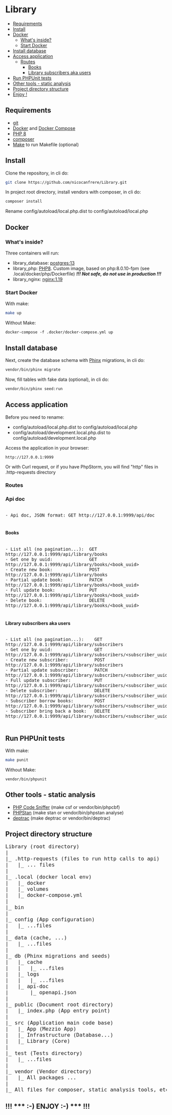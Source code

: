 # Library

- [Requirements](#requirements)
- [Install](#install)
- [Docker](#docker)
  - [What's inside?](#whats-inside)
  - [Start Docker](#start-docker)
- [Install database](#install-database)
- [Access application](#access-application)
  - [Routes](#routes)
    - [Books](#books)
    - [Library subscribers aka users](#library-subscribers-aka-users)
- [Run PHPUnit tests](#run-phpunit-tests)
- [Other tools - static analysis](#other-tools---static-analysis)
- [Project directory structure](#project-directory-structure)
- [Enjoy !](#----enjoy----)

## Requirements

- [git](https://git-scm.com/doc)
- [Docker](https://docs.docker.com/) and [Docker Compose](https://docs.docker.com/compose/)
- [PHP 8](https://www.php.net/docs.php)
- [composer](https://getcomposer.org/)
- [Make](https://www.gnu.org/software/make/manual/make.html) to run Makefile (optional)

## Install

Clone the repository, in cli do:
```bash
git clone https://github.com/nicocanfrere/Library.git
```
In project root directory, install vendors with composer, in cli do:
```bash
composer install
```
Rename config/autoload/local.php.dist to config/autoload/local.php

## Docker

### What's inside?

Three containers will run:
- library_database: [postgres:13](https://hub.docker.com/_/postgres)
- library_php: [PHP8](https://hub.docker.com/_/php). Custom image, based on php:8.0.10-fpm (see .local/docker/php/Dockerfile) ***!!! Not safe, do not use in production !!!***
- library_nginx: [nginx:1.19](https://hub.docker.com/_/nginx)

### Start Docker

With make:

```bash
make up
```

Without Make:

```shell
docker-compose -f .docker/docker-compose.yml up
```

## Install database

Next, create the database schema with [Phinx](https://phinx.org/) migrations, in cli do:
```bash
vendor/bin/phinx migrate
```
Now, fill tables with fake data (optional), in cli do:
```bash
vendor/bin/phinx seed:run
```

## Access application

Before you need to rename:
- config/autoload/local.php.dist to config/autoload/local.php
- config/autoload/development.local.php.dist to config/autoload/development.local.php

Access the application in your browser:
```text
http://127.0.0.1:9999
```
Or with Curl request, or if you have PhpStorm, you will find "http" files in .http-requests directory 

### Routes

### Api doc

<pre style="font-size: 16px;">
<code>
- Api doc, JSON format: GET http://127.0.0.1:9999/api/doc
</code>
</pre>

#### Books
<pre style="font-size: 16px;">
<code>
- List all (no pagination...):  GET     http://127.0.0.1:9999/api/library/books
- Get one by uuid:              GET     http://127.0.0.1:9999/api/library/books/&lt;book_uuid&gt;
- Create new book:              POST    http://127.0.0.1:9999/api/library/books
- Partial update book:          PATCH   http://127.0.0.1:9999/api/library/books/&lt;book_uuid&gt;
- Full update book:             PUT     http://127.0.0.1:9999/api/library/books/&lt;book_uuid&gt;
- Delete book:                  DELETE  http://127.0.0.1:9999/api/library/books/&lt;book_uuid&gt;
</code>
</pre>
#### Library subscribers aka users
<pre style="font-size: 16px;">
<code>
- List all (no pagination...):    GET     http://127.0.0.1:9999/api/library/subscribers
- Get one by uuid:                GET     http://127.0.0.1:9999/api/library/subscribers/&lt;subscriber_uuid&gt;
- Create new subscriber:          POST    http://127.0.0.1:9999/api/library/subscribers
- Partial update subscriber:      PATCH   http://127.0.0.1:9999/api/library/subscribers/&lt;subscriber_uuid&gt;
- Full update subscriber:         PUT     http://127.0.0.1:9999/api/library/subscribers/&lt;subscriber_uuid&gt;
- Delete subscriber:              DELETE  http://127.0.0.1:9999/api/library/subscribers/&lt;subscriber_uuid&gt;
- Subscriber borrow books:        POST    http://127.0.0.1:9999/api/library/subscribers/&lt;subscriber_uuid&gt;/books
- Subscriber bring back a book:   DELETE  http://127.0.0.1:9999/api/library/subscribers/&lt;subscriber_uuid&gt;/books/&lt;book_uuid&gt;
</code>
</pre>
## Run PHPUnit tests

With make:

```bash
make punit
```

Without Make:

```shell
vendor/bin/phpunit
```

## Other tools - static analysis

- [PHP Code Sniffer](https://github.com/squizlabs/PHP_CodeSniffer) (make csf or vendor/bin/phpcbf)
- [PHPStan](https://github.com/phpstan/phpstan) (make stan or vendor/bin/phpstan analyse)
- [deptrac](https://github.com/qossmic/deptrac) (make deptrac or vendor/bin/deptrac)

## Project directory structure
<pre style="font-size: 16px;">
Library (root directory)
|
|_ .http-requests (files to run http calls to api)
|   |_ ... files
|
|_ .local (docker local env)
|   |_ docker
|   |_ volumes
|   |_ docker-compose.yml
|
|_ bin
|
|_ config (App configuration)
|   |_ ...files
|
|_ data (cache, ...)
|   |_ ...files
|
|_ db (Phinx migrations and seeds)
|   |_ cache
|   |   |_ ...files
|   |_ logs
|   |   |_ ...files
|   |_ api-doc
|       |_ openapi.json
|
|_ public (Document root directory)
|   |_ index.php (App entry point)
|
|_ src (Application main code base)
|   |_ App (Mezzio App)
|   |_ Infrastructure (Database...)
|   |_ Library (Core)
|
|_ test (Tests directory)
|   |_ ...files
|
|_ vendor (Vendor directory)
|   |_ All packages ...
|
|_ All files for composer, static analysis tools, etc...
</pre>

## !!! *** :-) ENJOY :-) *** !!!
